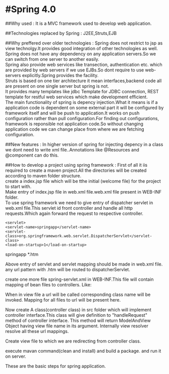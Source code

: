 #Spring 4.0
================
##Why used : 
It is a MVC framework used to develop web application.

##Technologies replaced by Spring : 
J2EE,Struts,EJB

##Why preffered over older technologies : 
Spring does not restrict to jsp as view technolgy.It provides good integration of other technologies as well.<br>
Spring does not have any dependency on any application servers.So we can switch from one server to another easily.<br>
Spring also provide web services like transection, authentication etc. which are provided by web servers if we use EJBs.So dont require to use web-servers explicitly.Spring provides the facility.<br>
Struts is based on one tier architecture it mean interfaces,backend code all are present on one single server but spring is not.<br>
It provides many templates like jdbc Template for JDBC connection, REST template for restful web services which make development efficient.<br> 
The main functionality of spring is depency injection.What it means is if a application code is dependent on some external part it will be configured by framework itself and will be push to application.It works on push configuration rather than pull configuration.For finding out configurations, framework is reponsible not application code.So without changing application code we can change place from where we are fetching configuration.<br>

##New features :
In higher version of spring for injecting depency in a class we dont need to write xml file..Annotations like @Resources and @component can do this.

##How to develop a project using spring framework :
First of all it iis required to create a maven project.All the directories will be created according to maven folder structure.<br>
create a index.jsp file which will be tthe initial (welcome file) for the project to start with.<br>
Make entry of index.jsp file in web.xml file.web.xml file present in WEB-INF folder.<br>
To use spring framework we need to give entry of dispatcher servlet in web.xml file.This servlet id front controller and handle all http requests.Which again forward the request to respective controller.<br>


	<servlet>
    <servlet-name>springapp</servlet-name>
    <servlet-class>org.springframework.web.servlet.DispatcherServlet</servlet-class>
    <load-on-startup>1</load-on-startup>
  </servlet>
  <servlet-mapping>
    <servlet-name>springapp</servlet-name>
    <url-pattern>*.htm</url-pattern>
  </servlet-mapping>
  
  Above entry of servlet and servlet mapping should be made in web.xml file. any url pattern with .htm will be routed to dispatcherServlet.<br>
  
  create one more file spring-servlet.xml in WEB-INF.This file will contain mapping of bean files to controllers. Like:
  
  <beans xmlns="http://www.springframework.org/schema/beans"
       xmlns:xsi="http://www.w3.org/2001/XMLSchema-instance"
       xsi:schemaLocation="http://www.springframework.org/schema/beans
       http://www.springframework.org/schema/beans/spring-beans-2.5.xsd">


  <bean name="/<url_for_class>.htm" class="<package_name.class_name"/>

</beans>
  
  When in view file a url will be called corresponding class name will be invoked.
  Mapping for all files to url will be present here.
  
  
  Now create A class(controller class) in src folder which will implement controller interface.This class will give definition to "handleRequest" method of controller interface.
This method will return ModelAndView Object having view file name in its argument.
Internally view resolver resolve all these url mappings.

Create view file to which we are redirecting from controller class.

execute mavan command(clean and install) and build a package.
and run it on server.

These are the basic steps for spring application.  


